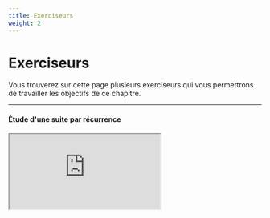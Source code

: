 ```yaml
---
title: Exerciseurs
weight: 2
---
```


# Exerciseurs

Vous trouverez sur cette page plusieurs exerciseurs qui vous permettrons de travailler les objectifs de ce chapitre. 

---

#### Étude d'une suite par récurrence 

<iframe src="https://coopmaths.fr/alea/?EEEE2e0a294917ec27eb14960f22272e2104197611a5132b2922132b2e0a294917ec15f8265e0f22272e2104197611a5138f2922132b2e0a294917ec27eb14960f22272e2104197611a5132b2922132b2e0a294917ec15f8265e0f22272e2104197611a5138f2922132b2e3627c127cb277b27c817e8139a133512d10f2d29592a7617da139e1a400e8714cd16992df927802716139e13a02e0327802d42295927802c022c942c8e139e1a400e8714d616882e072cce2b3c0065" class="exerciseur" allowfullscreen></iframe>

